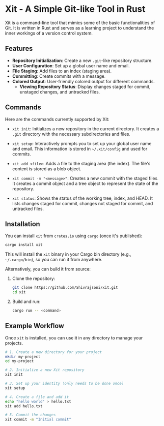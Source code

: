 # Xit - A Simple Git-like Tool in Rust

Xit is a command-line tool that mimics some of the basic functionalities of Git. It is written in Rust and serves as a learning project to understand the inner workings of a version control system.

## Features

*   **Repository Initialization**: Create a new `.git`-like repository structure.
*   **User Configuration**: Set up a global user name and email.
*   **File Staging**: Add files to an index (staging area).
*   **Committing**: Create commits with a message.
*   **Colored Output**: User-friendly colored output for different commands.
    *   **Viewing Repository Status**: Display changes staged for commit, unstaged changes, and untracked files.

## Commands

Here are the commands currently supported by Xit:

*   `xit init`: Initializes a new repository in the current directory. It creates a `.git` directory with the necessary subdirectories and files.

*   `xit setup`: Interactively prompts you to set up your global user name and email. This information is stored in `~/.xit/config` and used for commits.

*   `xit add <file>`: Adds a file to the staging area (the index). The file's content is stored as a blob object.

*   `xit commit -m "<message>"`: Creates a new commit with the staged files. It creates a commit object and a tree object to represent the state of the repository.

*   `xit status`: Shows the status of the working tree, index, and HEAD. It lists changes staged for commit, changes not staged for commit, and untracked files.

## Installation

You can install `xit` from `crates.io` using `cargo` (once it's published):

```sh
cargo install xit
```

This will install the `xit` binary in your Cargo bin directory (e.g., `~/.cargo/bin`), so you can run it from anywhere.

Alternatively, you can build it from source:

1.  Clone the repository:
    ```sh
    git clone https://github.com/Shivrajsoni/xit.git
    cd xit
    ```

2.  Build and run:
    ```sh
    cargo run -- <command>
    ```

## Example Workflow

Once `xit` is installed, you can use it in any directory to manage your projects.

```sh
# 1. Create a new directory for your project
mkdir my-project
cd my-project

# 2. Initialize a new Xit repository
xit init

# 3. Set up your identity (only needs to be done once)
xit setup

# 4. Create a file and add it
echo "hello world" > hello.txt
xit add hello.txt

# 5. Commit the changes
xit commit -m "Initial commit"
```

